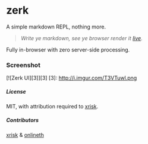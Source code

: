 # zerk
A simple markdown REPL, nothing more.

 > _Write ye markdown, see ye browser render it [live](https://zerk.herokuapp.com)._

Fully in-browser with zero server-side processing.

### Screenshot

[![Zerk UI][3]][3]
[3]: http://i.imgur.com/T3VTuwl.png

##### License

MIT, with attribution required to [xrisk](https://github.com/xrisk).

##### Contributors

[xrisk](https://github.com/xrisk) & [onlineth](https://github.com/onlineth)
